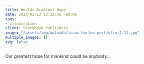 ```yaml
---
title: Worlds Greatest Hope
date: 2023-02-23 13:32:36 -08:00
tags:
- illustration
client: Storybook Publishers
image: "/assets/img/uploads/isaac-horton-portfolio-2-11.jpg"
multiple_images: []
svg: false
---
```


Our greatest hope for mankind could be anybody...
